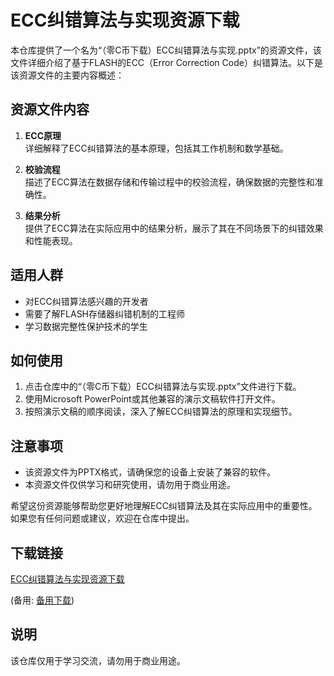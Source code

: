 # ECC纠错算法与实现资源下载

本仓库提供了一个名为“（零C币下载）ECC纠错算法与实现.pptx”的资源文件，该文件详细介绍了基于FLASH的ECC（Error Correction Code）纠错算法。以下是该资源文件的主要内容概述：

## 资源文件内容

1. **ECC原理**  
   详细解释了ECC纠错算法的基本原理，包括其工作机制和数学基础。

2. **校验流程**  
   描述了ECC算法在数据存储和传输过程中的校验流程，确保数据的完整性和准确性。

3. **结果分析**  
   提供了ECC算法在实际应用中的结果分析，展示了其在不同场景下的纠错效果和性能表现。

## 适用人群

- 对ECC纠错算法感兴趣的开发者
- 需要了解FLASH存储器纠错机制的工程师
- 学习数据完整性保护技术的学生

## 如何使用

1. 点击仓库中的“（零C币下载）ECC纠错算法与实现.pptx”文件进行下载。
2. 使用Microsoft PowerPoint或其他兼容的演示文稿软件打开文件。
3. 按照演示文稿的顺序阅读，深入了解ECC纠错算法的原理和实现细节。

## 注意事项

- 该资源文件为PPTX格式，请确保您的设备上安装了兼容的软件。
- 本资源文件仅供学习和研究使用，请勿用于商业用途。

希望这份资源能够帮助您更好地理解ECC纠错算法及其在实际应用中的重要性。如果您有任何问题或建议，欢迎在仓库中提出。

## 下载链接
[ECC纠错算法与实现资源下载](https://pan.quark.cn/s/a8215e9ca5c7) 

(备用: [备用下载](https://pan.baidu.com/s/1x7PBqimxBi2qj4CnVme-7g?pwd=1223))

## 说明

该仓库仅用于学习交流，请勿用于商业用途。
